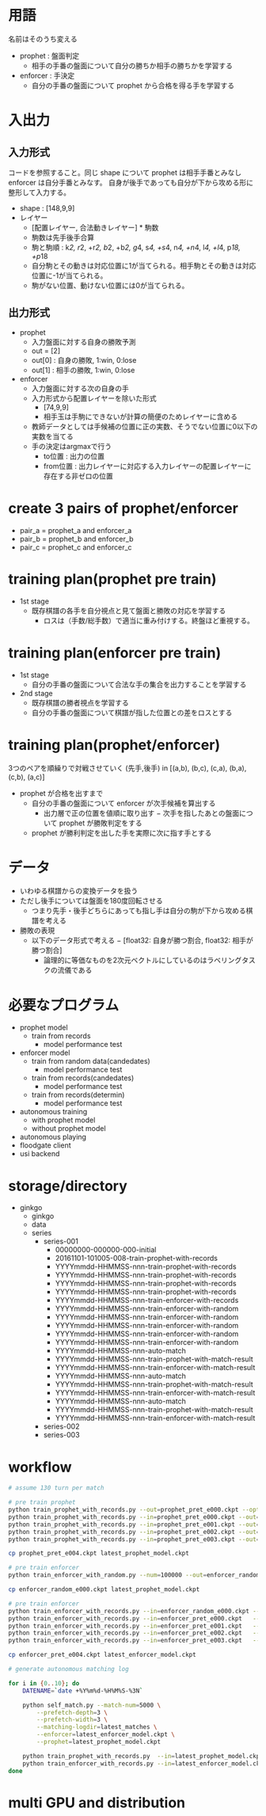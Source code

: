 用語
================================================================================

名前はそのうち変える

- prophet : 盤面判定
  - 相手の手番の盤面について自分の勝ちか相手の勝ちかを学習する
- enforcer : 手決定
  - 自分の手番の盤面について prophet から合格を得る手を学習する

入出力
================================================================================

## 入力形式

コードを参照すること。同じ shape について prophet は相手手番とみなし enforcer は自分手番とみなす。
自身が後手であっても自分が下から攻める形に整形して入力する。

- shape : [148,9,9]
- レイヤー
  - [配置レイヤー, 合法動きレイヤー] * 駒数
  - 駒数は先手後手合算
  - 駒と駒順 : k*2, r*2, +r*2, b*2, +b*2, g*4, s*4, +s*4, n*4, +n*4, l*4, +l*4, p*18, +p*18
  - 自分駒とその動きは対応位置に1が当てられる。相手駒とその動きは対応位置に-1が当てられる。
  - 駒がない位置、動けない位置には0が当てられる。

## 出力形式

- prophet
  - 入力盤面に対する自身の勝敗予測
  - out = [2]
  - out[0] : 自身の勝敗, 1:win, 0:lose
  - out[1] : 相手の勝敗, 1:win, 0:lose
- enforcer
  - 入力盤面に対する次の自身の手
  - 入力形式から配置レイヤーを除いた形式
    - [74,9,9]
    - 相手玉は手駒にできないが計算の簡便のためレイヤーに含める
  - 教師データとしては手候補の位置に正の実数、そうでない位置に0以下の実数を当てる
  - 手の決定はargmaxで行う
    - to位置 : 出力の位置
    - from位置 : 出力レイヤーに対応する入力レイヤーの配置レイヤーに存在する非ゼロの位置

create 3 pairs of prophet/enforcer
================================================================================

- pair_a = prophet_a and enforcer_a
- pair_b = prophet_b and enforcer_b
- pair_c = prophet_c and enforcer_c

training plan(prophet pre train)
================================================================================

- 1st stage
  - 既存棋譜の各手を自分視点と見て盤面と勝敗の対応を学習する
    - ロスは（手数/総手数）で適当に重み付けする。終盤ほど重視する。

training plan(enforcer pre train)
================================================================================

- 1st stage
  - 自分の手番の盤面について合法な手の集合を出力することを学習する
- 2nd stage
  - 既存棋譜の勝者視点を学習する
  - 自分の手番の盤面について棋譜が指した位置との差をロスとする

training plan(prophet/enforcer)
================================================================================

3つのペアを順繰りで対戦させていく
(先手,後手) in [(a,b), (b,c), (c,a), (b,a), (c,b), (a,c)]

- prophet が合格を出すまで
  - 自分の手番の盤面について enforcer が次手候補を算出する
    - 出力層で正の位置を値順に取り出す
  − 次手を指したあとの盤面について prophet が勝敗判定をする
  - prophet が勝利判定を出した手を実際に次に指す手とする

データ
================================================================================

- いわゆる棋譜からの変換データを扱う
- ただし後手については盤面を180度回転させる
  - つまり先手・後手どちらにあっても指し手は自分の駒が下から攻める棋譜を考える
- 勝敗の表現
  - 以下のデータ形式で考える
    − [float32: 自身が勝つ割合, float32: 相手が勝つ割合]
    - 論理的に等価なものを2次元ベクトルにしているのはラベリングタスクの流儀である

必要なプログラム
================================================================================

- prophet model
  - train from records
      - model performance test
- enforcer model
  - train from random data(candedates)
      - model performance test
  - train from records(candedates)
      - model performance test
  - train from records(determin)
      - model performance test
- autonomous training
  - with prophet model
  - without prophet model
- autonomous playing
- floodgate client
- usi backend

storage/directory
================================================================================

- ginkgo
  - ginkgo
  - data
  - series
    - series-001
      - 00000000-000000-000-initial
      - 20161101-101005-008-train-prophet-with-records
      - YYYYmmdd-HHMMSS-nnn-train-prophet-with-records
      - YYYYmmdd-HHMMSS-nnn-train-prophet-with-records
      - YYYYmmdd-HHMMSS-nnn-train-prophet-with-records
      - YYYYmmdd-HHMMSS-nnn-train-prophet-with-records
      - YYYYmmdd-HHMMSS-nnn-train-enforcer-with-records
      - YYYYmmdd-HHMMSS-nnn-train-enforcer-with-random
      - YYYYmmdd-HHMMSS-nnn-train-enforcer-with-random
      - YYYYmmdd-HHMMSS-nnn-train-enforcer-with-random
      - YYYYmmdd-HHMMSS-nnn-train-enforcer-with-random
      - YYYYmmdd-HHMMSS-nnn-train-enforcer-with-random
      - YYYYmmdd-HHMMSS-nnn-auto-match
      - YYYYmmdd-HHMMSS-nnn-train-prophet-with-match-result
      - YYYYmmdd-HHMMSS-nnn-train-enforcer-with-match-result
      - YYYYmmdd-HHMMSS-nnn-auto-match
      - YYYYmmdd-HHMMSS-nnn-train-prophet-with-match-result
      - YYYYmmdd-HHMMSS-nnn-train-enforcer-with-match-result
      - YYYYmmdd-HHMMSS-nnn-auto-match
      - YYYYmmdd-HHMMSS-nnn-train-prophet-with-match-result
      - YYYYmmdd-HHMMSS-nnn-train-enforcer-with-match-result
    - series-002
    - series-003

workflow
================================================================================

```bash
# assume 130 turn per match

# pre train prophet
python train_prophet_with_records.py --out=prophet_pret_e000.ckpt --optimizer=...
python train_prophet_with_records.py --in=prophet_pret_e000.ckpt --out=prophet_pret_e001.ckpt --optimizer=...
python train_prophet_with_records.py --in=prophet_pret_e001.ckpt --out=prophet_pret_e002.ckpt --optimizer=...
python train_prophet_with_records.py --in=prophet_pret_e002.ckpt --out=prophet_pret_e003.ckpt --optimizer=...
python train_prophet_with_records.py --in=prophet_pret_e003.ckpt --out=prophet_pret_e004.ckpt --optimizer=...

cp prophet_pret_e004.ckpt latest_prophet_model.ckpt

# pre train enforcer
python train_enforcer_with_random.py --num=100000 --out=enforcer_random_e000.ckpt --optimizer=...

cp enforcer_random_e000.ckpt latest_prophet_model.ckpt

# pre train enforcer
python train_enforcer_with_records.py --in=enforcer_random_e000.ckpt --out=enforcer_pret_e000.ckpt --optimizer=...
python train_enforcer_with_records.py --in=enforcer_pret_e000.ckpt   --out=enforcer_pret_e001.ckpt --optimizer=...
python train_enforcer_with_records.py --in=enforcer_pret_e001.ckpt   --out=enforcer_pret_e002.ckpt --optimizer=...
python train_enforcer_with_records.py --in=enforcer_pret_e002.ckpt   --out=enforcer_pret_e003.ckpt --optimizer=...
python train_enforcer_with_records.py --in=enforcer_pret_e003.ckpt   --out=enforcer_pret_e004.ckpt --optimizer=...

cp enforcer_pret_e004.ckpt latest_enforcer_model.ckpt

# generate autonomous matching log

for i in {0..10}; do
    DATENAME=`date +%Y%m%d-%H%M%S-%3N`

    python self_match.py --match-num=5000 \
        --prefetch-depth=3 \
        --prefetch-width=3 \
        --matching-logdir=latest_matches \
        --enforcer=latest_enforcer_model.ckpt \
        --prophet=latest_prophet_model.ckpt

    python train_prophet_with_records.py  --in=latest_prophet_model.ckpt --out=latest_prophet_model.ckpt --optimizer=...
    python train_enforcer_with_records.py --in=latest_enforcer_model.ckpt --out=latest_enforcer_model.ckpt --optimizer=...
done
```

multi GPU and distribution
================================================================================




